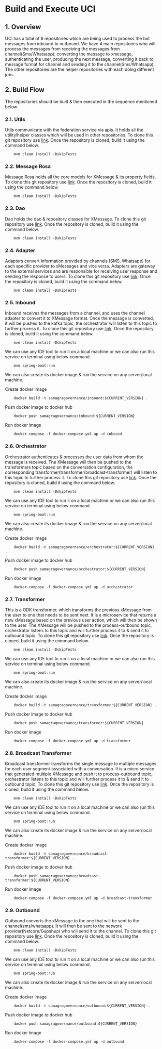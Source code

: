 # Build and Execute UCI

## 1. Overview

UCI has a total of 9 repositories which are being used to process the bot messages from inbound to outbound. We have 4 main repositories who will process the messages from receiving the messages from channel(Sms/Whatsapp), converting the message to xmessage, authenticating the user, producing the next message, converting it back to message format for channel and sending it to the channel(Sms/Whatsapp). The other repositories are the helper repositories with each doing different jobs.

## 2. Build Flow

The repositories should be built & then executed in the sequence mentioned below.

### **2.1. Utils**

Utils communicate with the federation service via apis. It holds all the utility/helper classes which will be used in other repositories. To clone this git repository use [link](https://github.com/samagra-comms/utils). Once the repository is cloned, build it using the command below.

```
    mvn clean install -DskipTests
```

### **2.2. Message Rosa**

Message Rosa holds all the core models for XMessage & its property fields. To clone this git repository use [link](https://github.com/samagra-comms/message-rosa). Once the repository is cloned, build it using the command below.

```
    mvn clean install -DskipTests
```

### **2.3. Dao**

Dao holds the dao & repository classes for XMessage. To clone this git repository use [link](https://github.com/samagra-comms/dao). Once the repository is cloned, build it using the command below.

```
    mvn clean install -DskipTests
```

### **2.4. Adapter**

Adapters convert information provided by channels (SMS, Whatsapp) for each specific provider to xMessages and vice versa. Adapters are gateway to the external services and are responsible for receiving user response and sending the response to users. To clone this git repository use [link](https://github.com/samagra-comms/adapter). Once the repository is cloned, build it using the command below.

```
    mvn clean install -DskipTests
```

### **2.5. Inbound**

Inbound receives the messages from a channel, and uses the channel adapter to convert it to XMessage format. Once the message is converted, it will be pushed to the kafka topic, the orchestrator will listen to this topic to further process it. To clone this git repository use [link](https://github.com/samagra-comms/inbound). Once the repository is cloned, build it using the command below.

```
    mvn clean install -DskipTests
```

We can use any IDE tool to run it on a local machine or we can also run this service on terminal using below command.

```
    mvn spring-boot:run
```

We can also create its docker image & run the service on any server/local machine.

Create docker image

```
    docker build -t samagragovernance/inbound:${CURRENT_VERSION} .
```

Push docker image to docker hub

```
    docker push samagragovernance/inbound:${CURRENT_VERSION}
```

Run docker image

```
    docker-compose -f docker-compose.yml up -d inbound
```

### **2.6. Orchestrator**

Orchestrator authenticates & processes the user data from whom the message is received. The XMessage will then be pushed to the transformers topic based on the conversation configuration, the corresponding transformer(transformer/broadcast-transformer) will listen to this topic to further process it. To clone this git repository use [link](https://github.com/samagra-comms/orchestrator). Once the repository is cloned, build it using the command below.

```
    mvn clean install -DskipTests
```

We can use any IDE tool to run it on a local machine or we can also run this service on terminal using below command.

```
    mvn spring-boot:run
```

We can also create its docker image & run the service on any server/local machine.

Create docker image

```
    docker build -t samagragovernance/orchestrator:${CURRENT_VERSION} .
```

Push docker image to docker hub

```
    docker push samagragovernance/orchestrator:${CURRENT_VERSION}
```

Run docker image

```
    docker-compose -f docker-compose.yml up -d orchestrator
```

### **2.7. Transformer**

This is a ODK transformer, which transforms the previous xMessage from the user to one that needs to be sent next. It is a microservice that returns a new xMessage based on the previous user action, which will then be shown to the user. The XMessage will be pushed to the process-outbound topic, orchestrator listens to this topic and will further process it to & send it to outbound topic. To clone this git repository use [link](https://github.com/samagra-comms/transformer). Once the repository is cloned, build it using the command below.

```
    mvn clean install -DskipTests
```

We can use any IDE tool to run it on a local machine or we can also run this service on terminal using below command.

```
    mvn spring-boot:run
```

We can also create its docker image & run the service on any server/local machine.

Create docker image

```
    docker build -t samagragovernance/transformer:${CURRENT_VERSION} .
```

Push docker image to docker hub

```
    docker push samagragovernance/transformer:${CURRENT_VERSION}
```

Run docker image

```
    docker-compose -f docker-compose.yml up -d transformer
```

### **2.8. Broadcast Transformer**

Broadcast transformer transforms the single message to multiple messages for each user segment associated with a conversation. It is a micro service that generated multiple XMessage and push it to process-outbound topic, orchestrator listens to this topic and will further process it to & send it to outbound topic. To clone this git repository use [link](https://github.com/samagra-comms/broadcast-transformer). Once the repository is cloned, build it using the command below.

```
    mvn clean install -DskipTests
```

We can use any IDE tool to run it on a local machine or we can also run this service on terminal using below command.

```
    mvn spring-boot:run
```

We can also create its docker image & run the service on any server/local machine.

Create docker image

```
    docker build -t samagragovernance/broadcast-transformer:${CURRENT_VERSION} .
```

Push docker image to docker hub

```
    docker push samagragovernance/broadcast-transformer:${CURRENT_VERSION}
```

Run docker image

```
    docker-compose -f docker-compose.yml up -d broadcast-transformer
```

### **2.9. Outbound**

Outbound converts the xMessage to the one that will be sent to the channel(sms/whatsapp). It will then be sent to the network provider(Netcore/Gupshup) who will send it to the channel. To clone this git repository use [link](https://github.com/samagra-comms/outbound). Once the repository is cloned, build it using the command below.

```
    mvn clean install -DskipTests
```

We can use any IDE tool to run it on a local machine or we can also run this service on terminal using below command.

```
    mvn spring-boot:run
```

We can also create its docker image & run the service on any server/local machine.

Create docker image

```
    docker build -t samagragovernance/outbound:${CURRENT_VERSION} .
```

Push docker image to docker hub

```
    docker push samagragovernance/outbound:${CURRENT_VERSION}
```

Run docker image

```
    docker-compose -f docker-compose.yml up -d outbound
```
